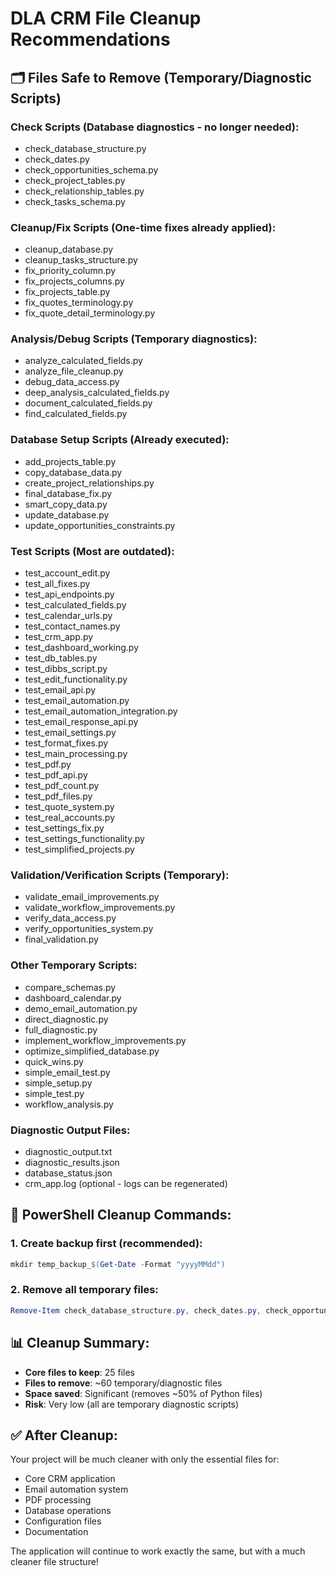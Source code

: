 # DLA CRM File Cleanup Recommendations

## 🗂️ Files Safe to Remove (Temporary/Diagnostic Scripts)

### Check Scripts (Database diagnostics - no longer needed):
- check_database_structure.py
- check_dates.py  
- check_opportunities_schema.py
- check_project_tables.py
- check_relationship_tables.py
- check_tasks_schema.py

### Cleanup/Fix Scripts (One-time fixes already applied):
- cleanup_database.py
- cleanup_tasks_structure.py
- fix_priority_column.py
- fix_projects_columns.py
- fix_projects_table.py
- fix_quotes_terminology.py
- fix_quote_detail_terminology.py

### Analysis/Debug Scripts (Temporary diagnostics):
- analyze_calculated_fields.py
- analyze_file_cleanup.py
- debug_data_access.py
- deep_analysis_calculated_fields.py
- document_calculated_fields.py
- find_calculated_fields.py

### Database Setup Scripts (Already executed):
- add_projects_table.py
- copy_database_data.py
- create_project_relationships.py
- final_database_fix.py
- smart_copy_data.py
- update_database.py
- update_opportunities_constraints.py

### Test Scripts (Most are outdated):
- test_account_edit.py
- test_all_fixes.py
- test_api_endpoints.py
- test_calculated_fields.py
- test_calendar_urls.py
- test_contact_names.py
- test_crm_app.py
- test_dashboard_working.py
- test_db_tables.py
- test_dibbs_script.py
- test_edit_functionality.py
- test_email_api.py
- test_email_automation.py
- test_email_automation_integration.py
- test_email_response_api.py
- test_email_settings.py
- test_format_fixes.py
- test_main_processing.py
- test_pdf.py
- test_pdf_api.py
- test_pdf_count.py
- test_pdf_files.py
- test_quote_system.py
- test_real_accounts.py
- test_settings_fix.py
- test_settings_functionality.py
- test_simplified_projects.py

### Validation/Verification Scripts (Temporary):
- validate_email_improvements.py
- validate_workflow_improvements.py
- verify_data_access.py
- verify_opportunities_system.py
- final_validation.py

### Other Temporary Scripts:
- compare_schemas.py
- dashboard_calendar.py
- demo_email_automation.py
- direct_diagnostic.py
- full_diagnostic.py
- implement_workflow_improvements.py
- optimize_simplified_database.py
- quick_wins.py
- simple_email_test.py
- simple_setup.py
- simple_test.py
- workflow_analysis.py

### Diagnostic Output Files:
- diagnostic_output.txt
- diagnostic_results.json
- database_status.json
- crm_app.log (optional - logs can be regenerated)

## 💾 PowerShell Cleanup Commands:

### 1. Create backup first (recommended):
```powershell
mkdir temp_backup_$(Get-Date -Format "yyyyMMdd")
```

### 2. Remove all temporary files:
```powershell
Remove-Item check_database_structure.py, check_dates.py, check_opportunities_schema.py, check_project_tables.py, check_relationship_tables.py, check_tasks_schema.py, cleanup_database.py, cleanup_tasks_structure.py, fix_priority_column.py, fix_projects_columns.py, fix_projects_table.py, fix_quotes_terminology.py, fix_quote_detail_terminology.py, analyze_calculated_fields.py, analyze_file_cleanup.py, debug_data_access.py, deep_analysis_calculated_fields.py, document_calculated_fields.py, find_calculated_fields.py, add_projects_table.py, copy_database_data.py, create_project_relationships.py, final_database_fix.py, smart_copy_data.py, update_database.py, update_opportunities_constraints.py, test_account_edit.py, test_all_fixes.py, test_api_endpoints.py, test_calculated_fields.py, test_calendar_urls.py, test_contact_names.py, test_crm_app.py, test_dashboard_working.py, test_db_tables.py, test_dibbs_script.py, test_edit_functionality.py, test_email_api.py, test_email_automation.py, test_email_automation_integration.py, test_email_response_api.py, test_email_settings.py, test_format_fixes.py, test_main_processing.py, test_pdf.py, test_pdf_api.py, test_pdf_count.py, test_pdf_files.py, test_quote_system.py, test_real_accounts.py, test_settings_fix.py, test_settings_functionality.py, test_simplified_projects.py, validate_email_improvements.py, validate_workflow_improvements.py, verify_data_access.py, verify_opportunities_system.py, final_validation.py, compare_schemas.py, dashboard_calendar.py, demo_email_automation.py, direct_diagnostic.py, full_diagnostic.py, implement_workflow_improvements.py, optimize_simplified_database.py, quick_wins.py, simple_email_test.py, simple_setup.py, simple_test.py, workflow_analysis.py, diagnostic_output.txt, diagnostic_results.json, database_status.json
```

## 📊 Cleanup Summary:
- **Core files to keep**: 25 files
- **Files to remove**: ~60 temporary/diagnostic files
- **Space saved**: Significant (removes ~50% of Python files)
- **Risk**: Very low (all are temporary diagnostic scripts)

## ✅ After Cleanup:
Your project will be much cleaner with only the essential files for:
- Core CRM application
- Email automation system  
- PDF processing
- Database operations
- Configuration files
- Documentation

The application will continue to work exactly the same, but with a much cleaner file structure!

